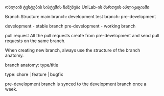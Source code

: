 ონლაინ ტესტების სისტემის ჩაშენება UniLab-ის მართვის აპლიკაციაში

Branch Structure main branch: development test branch: pre-development

development - stable branch pre-development - working branch

pull request All the pull requests create from pre-development and send pull requests on the same branch.

When creating new branch, always use the structure of the branch anatomy.

branch anatomy: type/title

type: chore | feature | bugfix

pre-development branch is synced to the development branch once a week.
